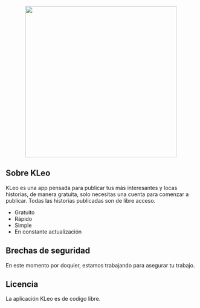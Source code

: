 <p align="center"><img src="storage/app/public/kleo-logo.svg" width="400"></p>

## Sobre KLeo

KLeo es una app pensada para publicar tus más interesantes y locas historias, de manera gratuita, solo necesitas una cuenta para comenzar a publicar.
Todas las historias publicadas son de libre acceso.

- Gratuito
- Rápido
- Simple
- En constante actualización



## Brechas de seguridad

En este momento por doquier, estamos trabajando para asegurar tu trabajo.

## Licencia

La aplicación KLeo es de codigo libre. 
